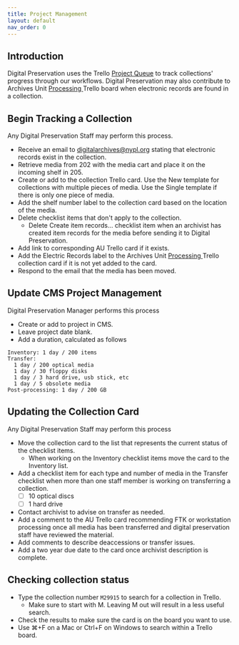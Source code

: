 ```yaml
---
title: Project Management
layout: default
nav_order: 0
---
```


## Introduction
Digital Preservation uses the Trello [Project Queue]() to track collections' progress through our workflows. Digital Preservation may also contribute to Archives Unit [Processing ]() Trello board when electronic records are found in a collection.  

## Begin Tracking a Collection
Any Digital Preservation Staff may perform this process.

* Receive an email to digitalarchives@nypl.org stating that electronic records exist in the collection. 
* Retrieve media from 202 with the media cart and place it on the incoming shelf in 205.
* Create or add to the collection Trello card. Use the New template for collections with multiple pieces of media. Use the Single template if there is only one piece of media.
* Add the shelf number label to the collection card based on the location of the media.   
* Delete checklist items that don't apply to the collection.  
    * Delete Create item records... checklist item when an archivist has created item records for the media before sending it to Digital Preservation.
* Add link to corresponding AU Trello card if it exists.
* Add the Electric Records label to the Archives Unit [Processing ]() Trello collection card if it is not yet added to the card. 
* Respond to the email that the media has been moved.

## Update CMS Project Management
Digital Preservation Manager performs this process

* Create or add to project in CMS.
* Leave project date blank.
* Add a duration, calculated as follows
```
Inventory: 1 day / 200 items
Transfer:
  1 day / 200 optical media
  1 day / 30 floppy disks
  1 day / 3 hard drive, usb stick, etc
  1 day / 5 obsolete media
Post-processing: 1 day / 200 GB
```

## Updating the Collection Card
Any Digital Preservation Staff may perform this process

* Move the collection card to the list that represents the current status of the checklist items.  
    * When working on the Inventory checklist items move the card to the Inventory list.  
* Add a checklist item for each type and number of media in the Transfer checklist when more than one staff member is working on transferring a collection.  
    - [ ] 10 optical discs  
    - [ ] 1 hard drive  
* Contact archivist to advise on transfer as needed.
* Add a comment to the AU Trello card recommending FTK or workstation processing once all media has been transferred and digital preservation staff have reviewed the material.  
* Add comments to describe deaccessions or transfer issues.  
* Add a two year due date to the card once archivist description is complete.  

## Checking collection status
* Type the collection number `M29915` to search for a collection in Trello.  
    * Make sure to start with M. Leaving M out will result in a less useful search.  
* Check the results to make sure the card is on the board you want to use.  
* Use ⌘+F on a Mac or Ctrl+F on Windows to search within a Trello board.  

